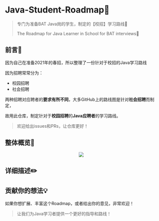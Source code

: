 # Java-Student-Roadmap🚗
> 专门为准备BAT Java岗的学生，制定的【校招】学习路线🚗
>
> The Roadmap for Java Learner in School for  BAT interviews🚗

## 前言💬

因为自己在准备2021年的春招，所以整理了一份针对于校招的Java学习路线

因为招聘常常分为：

+ 校园招聘
+ 社会招聘

两种招聘对应聘者的**要求有所不同**，大多GitHub上的路线图是针对**社会招聘**而制定，

故用此仓库，制定针对于**校园招聘**的**Java应聘者**的学习路线。

> 欢迎给出issues和PRs，让仓库更好！

## 整体概览👀



<div align="center">
  <img src="http://picreso.oss-cn-beijing.aliyuncs.com/roadmap.png">
</div>

## 详细描述✏️



## 贡献你的想法💡

如果你想扩展、丰富这个Roadmap，或者给出你的意见，非常欢迎！

> 让我们为Java学习者提供一个更好的指导和路线！
